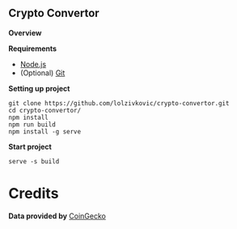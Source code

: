 ## Crypto Convertor
**Overview**


**Requirements**

- [Node.js](https://nodejs.org/en/)
- (Optional) [Git](https://git-scm.com/)

**Setting up project**

```
git clone https://github.com/lolzivkovic/crypto-convertor.git
cd crypto-convertor/
npm install
npm run build
npm install -g serve
```
**Start project**
```
serve -s build
```
# Credits

**Data provided by** [CoinGecko](https://www.coingecko.com)